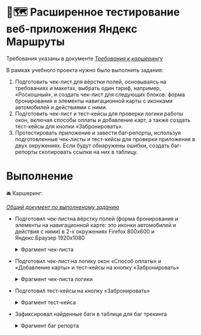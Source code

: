 # 📍🗺️ Расширенное тестирование веб-приложения Яндекс Маршруты
Требования указаны в документе
<a href="https://praktikum.notion.site/74dd6e68fda34387ac4d43137a601c6e">_Требования к каршерингу_</a>

В рамках учебного проекта нужно было выполнить задания:
1. Подготовить чек-лист для вёрстки полей, основываясь на требованиях и макетах, выбрать один тариф, например, «Роскошный», и создать чек-лист для следующих блоков: форма бронирования и элементы навигационной карты с иконками автомобилей и действиями с ними.
2. Подготовить чек-лист и тест-кейсы для проверки логики работы окон, включая способы оплаты и добавление карт, а также создать тест-кейсы для кнопки «Забронировать».
3. Протестировать приложение и завести баг-репорты, используя подготовленные чек-листы и тест-кейсы для проверки приложения в двух окружениях. Если будут обнаружены ошибки, создать баг-репорты скопировать ссылки на них в таблицу.

# Выполнение

🚘 Каршеринг:

<a href="https://docs.google.com/spreadsheets/d/1G6lTh8nCZ66TSfVdgbOr0ogLrji3ZkMbRo8QBP4V1n8/edit?usp=sharing">_Общий документ по выполненому заданию_</a> 
*  Подготовил чек-листна вёрстку полей (форма бронирования и элементы на навигационной карте: это иконки автомобилей и действия с ними) в 2-х окружениях Firefox 800x600 и Яндекс.Браузер 1920x1080
  	<details>
  	       <summary>Фрагмент чек-листа</summary>
              
	![Описание изображения](https://github.com/Art8m1s/QA-YA-Rout-Web_Plus/blob/main/chelist.png)

  	</details>
* Подготовил чек-лист на логику окон «Способ оплаты» и «Добавление карты» и тест-кейсы на кнопку «Забронировать»
 	<details>
  	       <summary>Фрагмент чек-листа логики</summary>
              
	![Описание изображения](https://github.com/Art8m1s/QA-YA-Rout-Web_Plus/blob/main/chelist2.png)
              
  	</details>
* Подготовил  тест-кейсы на кнопку «Забронировать»
 	<details>
  	       <summary>Фрагмент тест-кейса</summary>
              
	![Описание изображения](https://github.com/Art8m1s/QA-YA-Rout-Web_Plus/blob/main/chelist3.png)
  	</details>
* Зафиксировал найденные баги в таблице для баг трекинга
 	<details>
  	       <summary>Фрагмент баг репорта</summary>
              
	![Описание изображения](https://github.com/Art8m1s/QA-YA-Rout-Web_Plus/blob/main/bugrep.png)
  	</details>
       
